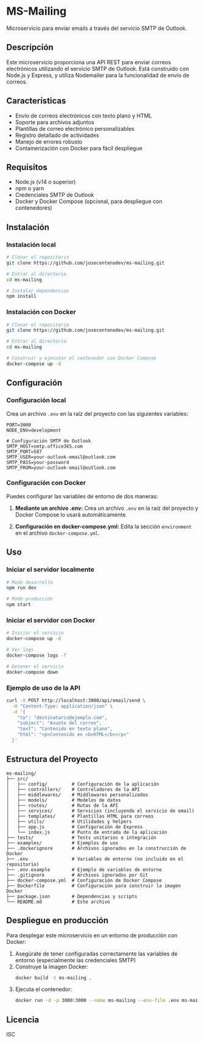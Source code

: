 # MS-Mailing

Microservicio para enviar emails a través del servicio SMTP de Outlook.

## Descripción

Este microservicio proporciona una API REST para enviar correos electrónicos utilizando el servicio SMTP de Outlook. Está construido con Node.js y Express, y utiliza Nodemailer para la funcionalidad de envío de correos.

## Características

- Envío de correos electrónicos con texto plano y HTML
- Soporte para archivos adjuntos
- Plantillas de correo electrónico personalizables
- Registro detallado de actividades
- Manejo de errores robusto
- Containerización con Docker para fácil despliegue

## Requisitos

- Node.js (v14 o superior)
- npm o yarn
- Credenciales SMTP de Outlook
- Docker y Docker Compose (opcional, para despliegue con contenedores)

## Instalación

### Instalación local

```bash
# Clonar el repositorio
git clone https://github.com/josecentenodev/ms-mailing.git

# Entrar al directorio
cd ms-mailing

# Instalar dependencias
npm install
```

### Instalación con Docker

```bash
# Clonar el repositorio
git clone https://github.com/josecentenodev/ms-mailing.git

# Entrar al directorio
cd ms-mailing

# Construir y ejecutar el contenedor con Docker Compose
docker-compose up -d
```

## Configuración

### Configuración local

Crea un archivo `.env` en la raíz del proyecto con las siguientes variables:

```
PORT=3000
NODE_ENV=development

# Configuración SMTP de Outlook
SMTP_HOST=smtp.office365.com
SMTP_PORT=587
SMTP_USER=your-outlook-email@outlook.com
SMTP_PASS=your-password
SMTP_FROM=your-outlook-email@outlook.com
```

### Configuración con Docker

Puedes configurar las variables de entorno de dos maneras:

1. **Mediante un archivo .env:**
   Crea un archivo `.env` en la raíz del proyecto y Docker Compose lo usará automáticamente.

2. **Configuración en docker-compose.yml:**
   Edita la sección `environment` en el archivo `docker-compose.yml`.

## Uso

### Iniciar el servidor localmente

```bash
# Modo desarrollo
npm run dev

# Modo producción
npm start
```

### Iniciar el servidor con Docker

```bash
# Iniciar el servicio
docker-compose up -d

# Ver logs
docker-compose logs -f

# Detener el servicio
docker-compose down
```

### Ejemplo de uso de la API

```bash
curl -X POST http://localhost:3000/api/email/send \
  -H "Content-Type: application/json" \
  -d '{
    "to": "destinatario@ejemplo.com",
    "subject": "Asunto del correo",
    "text": "Contenido en texto plano",
    "html": "<p>Contenido en <b>HTML</b></p>"
  }'
```

## Estructura del Proyecto

```
ms-mailing/
├── src/
│   ├── config/         # Configuración de la aplicación
│   ├── controllers/    # Controladores de la API
│   ├── middlewares/    # Middlewares personalizados
│   ├── models/         # Modelos de datos
│   ├── routes/         # Rutas de la API
│   ├── services/       # Servicios (incluyendo el servicio de email)
│   ├── templates/      # Plantillas HTML para correos
│   ├── utils/          # Utilidades y helpers
│   ├── app.js          # Configuración de Express
│   └── index.js        # Punto de entrada de la aplicación
├── tests/              # Tests unitarios e integración
├── examples/           # Ejemplos de uso
├── .dockerignore       # Archivos ignorados en la construcción de Docker
├── .env                # Variables de entorno (no incluido en el repositorio)
├── .env.example        # Ejemplo de variables de entorno
├── .gitignore          # Archivos ignorados por Git
├── docker-compose.yml  # Configuración de Docker Compose
├── Dockerfile          # Configuración para construir la imagen Docker
├── package.json        # Dependencias y scripts
└── README.md           # Este archivo
```

## Despliegue en producción

Para desplegar este microservicio en un entorno de producción con Docker:

1. Asegúrate de tener configuradas correctamente las variables de entorno (especialmente las credenciales SMTP)
2. Construye la imagen Docker:
   ```bash
   docker build -t ms-mailing .
   ```
3. Ejecuta el contenedor:
   ```bash
   docker run -d -p 3000:3000 --name ms-mailing --env-file .env ms-mailing
   ```

## Licencia

ISC
